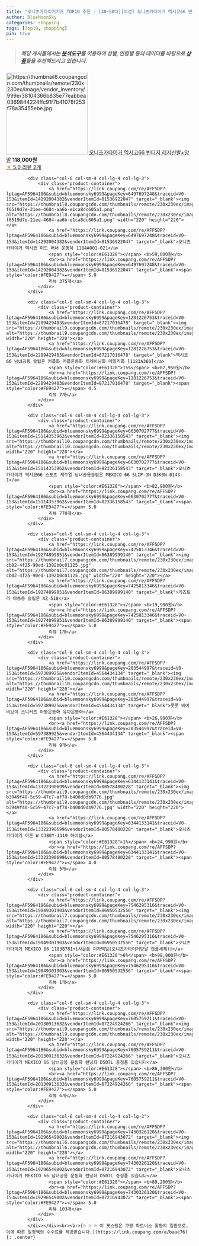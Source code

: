 ```yaml
---
title: "오니츠카타이거키즈 TOP10 추천 - [40~50대][여성] 오니츠카타이거 멕시코66 빈티지 레저신발+양말"
author: BlueMoonSky
categories: shopping
tags: [Top10, shopping]
pin: true
---
```


> ##### 해당 게시물에서는 [**분석도구**](https://itemscout.io/)를 이용하여 **성별**, **연령별** 등의 데이터를 바탕으로 [**상품**](https://link.coupang.com/a/baae76)들을 추천해드리고 있습니다.
<div class="container"><div class="row">
            <div class="col-6 col-sm-4 col-lg-4 col-lg-3">
                <div class="product-container">
                    <a href="https://link.coupang.com/re/AFFSDP?lptag=AF5964186&subid=bluemoonsky6999&pageKey=7536906813&traceid=V0-153&itemId=19803316404&vendorItemId=86905617030" target="_blank"><img src="https://thumbnail8.coupangcdn.com/thumbnails/remote/230x230ex/image/vendor_inventory/999e/38104366b835e77eabbea0369844224ffc91f7b41078f253f78a35455ebe.jpg" alt="https://thumbnail8.coupangcdn.com/thumbnails/remote/230x230ex/image/vendor_inventory/999e/38104366b835e77eabbea0369844224ffc91f7b41078f253f78a35455ebe.jpg" width="220" height="220"></a>
                    <a href="https://link.coupang.com/re/AFFSDP?lptag=AF5964186&subid=bluemoonsky6999&pageKey=7536906813&traceid=V0-153&itemId=19803316404&vendorItemId=86905617030" target="_blank">오니츠카타이거 멕시코66 빈티지 레저신발+양말</a>
                    <span style="color:#E61328"></span> <b>118,000원</b>
                    <br><a href="https://link.coupang.com/re/AFFSDP?lptag=AF5964186&subid=bluemoonsky6999&pageKey=7536906813&traceid=V0-153&itemId=19803316404&vendorItemId=86905617030" target="_blank"><span style="color:#FE9427">★</span> 5.0
                    리뷰 2개</a>
                </div>
            </div>
            
            <div class="col-6 col-sm-4 col-lg-4 col-lg-3">
                <div class="product-container">
                    <a href="https://link.coupang.com/re/AFFSDP?lptag=AF5964186&subid=bluemoonsky6999&pageKey=6497697248&traceid=V0-153&itemId=14292004382&vendorItemId=81536922047" target="_blank"><img src="https://thumbnail8.coupangcdn.com/thumbnails/remote/230x230ex/image/retail/images/3485317974910137-f6519d7e-21ee-4684-aa6b-e1ca8dc605a1.png" alt="https://thumbnail8.coupangcdn.com/thumbnails/remote/230x230ex/image/retail/images/3485317974910137-f6519d7e-21ee-4684-aa6b-e1ca8dc605a1.png" width="220" height="220"></a>
                    <a href="https://link.coupang.com/re/AFFSDP?lptag=AF5964186&subid=bluemoonsky6999&pageKey=6497697248&traceid=V0-153&itemId=14292004382&vendorItemId=81536922047" target="_blank">오니츠카타이거 멕시코 미드 러너 운동하 1184A001-021</a>
                    <span style="color:#E61328"></span> <b>59,000원</b>
                    <br><a href="https://link.coupang.com/re/AFFSDP?lptag=AF5964186&subid=bluemoonsky6999&pageKey=6497697248&traceid=V0-153&itemId=14292004382&vendorItemId=81536922047" target="_blank"><span style="color:#FE9427">★</span> 5.0
                    리뷰 375개</a>
                </div>
            </div>
            
            <div class="col-6 col-sm-4 col-lg-4 col-lg-3">
                <div class="product-container">
                    <a href="https://link.coupang.com/re/AFFSDP?lptag=AF5964186&subid=bluemoonsky6999&pageKey=1281226753&traceid=V0-153&itemId=2289429483&vendorItemId=87217016478" target="_blank"><img src="https://thumbnail9.coupangcdn.com/thumbnails/remote/230x230ex/image/vendor_inventory/29f3/964397a0ba81b06aaf5ebfcab4390a96893b736dbbe95a0583652bde1dff.jpg" alt="https://thumbnail9.coupangcdn.com/thumbnails/remote/230x230ex/image/vendor_inventory/29f3/964397a0ba81b06aaf5ebfcab4390a96893b736dbbe95a0583652bde1dff.jpg" width="220" height="220"></a>
                    <a href="https://link.coupang.com/re/AFFSDP?lptag=AF5964186&subid=bluemoonsky6999&pageKey=1281226753&traceid=V0-153&itemId=2289429483&vendorItemId=87217016478" target="_blank">멕시코66 남녀공용 슬립온 커플화 커플운동화 트레이닝화 데일리화 [1183A360]</a>
                    <span style="color:#E61328">15%</span> <b>82,950원</b>
                    <br><a href="https://link.coupang.com/re/AFFSDP?lptag=AF5964186&subid=bluemoonsky6999&pageKey=1281226753&traceid=V0-153&itemId=2289429483&vendorItemId=87217016478" target="_blank"><span style="color:#FE9427">★</span> 4.5
                    리뷰 7개</a>
                </div>
            </div>
            
            <div class="col-6 col-sm-4 col-lg-4 col-lg-3">
                <div class="product-container">
                    <a href="https://link.coupang.com/re/AFFSDP?lptag=AF5964186&subid=bluemoonsky6999&pageKey=6630702777&traceid=V0-153&itemId=15114353962&vendorItemId=82336158543" target="_blank"><img src="https://thumbnail10.coupangcdn.com/thumbnails/remote/230x230ex/image/vendor_inventory/e47a/33444bda8c0291a98d40d848c1bf064c0392f8f6ce9e839a06a44783d477.jpg" alt="https://thumbnail10.coupangcdn.com/thumbnails/remote/230x230ex/image/vendor_inventory/e47a/33444bda8c0291a98d40d848c1bf064c0392f8f6ce9e839a06a44783d477.jpg" width="220" height="220"></a>
                    <a href="https://link.coupang.com/re/AFFSDP?lptag=AF5964186&subid=bluemoonsky6999&pageKey=6630702777&traceid=V0-153&itemId=15114353962&vendorItemId=82336158543" target="_blank">오니츠카타이거 멕시코66 스포츠 캐주얼 남녀공용슬립온 MEXICO 66 SLIP-ON D3K0N-0143-1</a>
                    <span style="color:#E61328"></span> <b>82,900원</b>
                    <br><a href="https://link.coupang.com/re/AFFSDP?lptag=AF5964186&subid=bluemoonsky6999&pageKey=6630702777&traceid=V0-153&itemId=15114353962&vendorItemId=82336158543" target="_blank"><span style="color:#FE9427">★</span> 5.0
                    리뷰 770개</a>
                </div>
            </div>
            
            <div class="col-6 col-sm-4 col-lg-4 col-lg-3">
                <div class="product-container">
                    <a href="https://link.coupang.com/re/AFFSDP?lptag=AF5964186&subid=bluemoonsky6999&pageKey=7425813346&traceid=V0-153&itemId=19274899851&vendorItemId=86389999140" target="_blank"><img src="https://thumbnail7.coupangcdn.com/thumbnails/remote/230x230ex/image/retail/images/2023/06/26/18/9/9dc8f85f-cb02-4f25-90ed-1392b0c01125.jpg" alt="https://thumbnail7.coupangcdn.com/thumbnails/remote/230x230ex/image/retail/images/2023/06/26/18/9/9dc8f85f-cb02-4f25-90ed-1392b0c01125.jpg" width="220" height="220"></a>
                    <a href="https://link.coupang.com/re/AFFSDP?lptag=AF5964186&subid=bluemoonsky6999&pageKey=7425813346&traceid=V0-153&itemId=19274899851&vendorItemId=86389999140" target="_blank">키즈트리 아동용 슬립온 XZ-510</a>
                    <span style="color:#E61328"></span> <b>19,900원</b>
                    <br><a href="https://link.coupang.com/re/AFFSDP?lptag=AF5964186&subid=bluemoonsky6999&pageKey=7425813346&traceid=V0-153&itemId=19274899851&vendorItemId=86389999140" target="_blank"><span style="color:#FE9427">★</span> 5.0
                    리뷰 1개</a>
                </div>
            </div>
            
            <div class="col-6 col-sm-4 col-lg-4 col-lg-3">
                <div class="product-container">
                    <a href="https://link.coupang.com/re/AFFSDP?lptag=AF5964186&subid=bluemoonsky6999&pageKey=203544997&traceid=V0-153&itemId=597389925&vendorItemId=4564434134" target="_blank"><img src="https://thumbnail10.coupangcdn.com/thumbnails/remote/230x230ex/image/vendor_inventory/9c0c/9a0d5bad37a053846beffbeb67132bb94f719ebab5c8f2260d6ad750720b.jpg" alt="https://thumbnail10.coupangcdn.com/thumbnails/remote/230x230ex/image/vendor_inventory/9c0c/9a0d5bad37a053846beffbeb67132bb94f719ebab5c8f2260d6ad750720b.jpg" width="220" height="220"></a>
                    <a href="https://link.coupang.com/re/AFFSDP?lptag=AF5964186&subid=bluemoonsky6999&pageKey=203544997&traceid=V0-153&itemId=597389925&vendorItemId=4564434134" target="_blank">풋풋 베이비브이 스니커즈 아동운동화 유아운동화</a>
                    <span style="color:#E61328"></span> <b>26,900원</b>
                    <br><a href="https://link.coupang.com/re/AFFSDP?lptag=AF5964186&subid=bluemoonsky6999&pageKey=203544997&traceid=V0-153&itemId=597389925&vendorItemId=4564434134" target="_blank"><span style="color:#FE9427">★</span> 5.0
                    리뷰 9개</a>
                </div>
            </div>
            
            <div class="col-6 col-sm-4 col-lg-4 col-lg-3">
                <div class="product-container">
                    <a href="https://link.coupang.com/re/AFFSDP?lptag=AF5964186&subid=bluemoonsky6999&pageKey=6344133141&traceid=V0-153&itemId=13322390699&vendorItemId=80578480228" target="_blank"><img src="https://thumbnail9.coupangcdn.com/thumbnails/remote/230x230ex/image/retail/images/6611790002896328-b3949f40-5c59-47c7-af78-b400d0db9776.jpg" alt="https://thumbnail9.coupangcdn.com/thumbnails/remote/230x230ex/image/retail/images/6611790002896328-b3949f40-5c59-47c7-af78-b400d0db9776.jpg" width="220" height="220"></a>
                    <a href="https://link.coupang.com/re/AFFSDP?lptag=AF5964186&subid=bluemoonsky6999&pageKey=6344133141&traceid=V0-153&itemId=13322390699&vendorItemId=80578480228" target="_blank">오니츠카타이거 아론 W C3B0Y-1119 하이탑</a>
                    <span style="color:#E61328">1%</span> <b>24,990원</b>
                    <br><a href="https://link.coupang.com/re/AFFSDP?lptag=AF5964186&subid=bluemoonsky6999&pageKey=6344133141&traceid=V0-153&itemId=13322390699&vendorItemId=80578480228" target="_blank"><span style="color:#FE9427">★</span> 4.0
                    리뷰 5개</a>
                </div>
            </div>
            
            <div class="col-6 col-sm-4 col-lg-4 col-lg-3">
                <div class="product-container">
                    <a href="https://link.coupang.com/re/AFFSDP?lptag=AF5964186&subid=bluemoonsky6999&pageKey=7546295316&traceid=V0-153&itemId=19849301903&vendorItemId=86950532556" target="_blank"><img src="https://thumbnail7.coupangcdn.com/thumbnails/remote/230x230ex/image/vendor_inventory/1946/0a2ec25c0974bb2a23595a8f83525ab96616c72b7f446550a194b2eec739.jpg" alt="https://thumbnail7.coupangcdn.com/thumbnails/remote/230x230ex/image/vendor_inventory/1946/0a2ec25c0974bb2a23595a8f83525ab96616c72b7f446550a194b2eec739.jpg" width="220" height="220"></a>
                    <a href="https://link.coupang.com/re/AFFSDP?lptag=AF5964186&subid=bluemoonsky6999&pageKey=7546295316&traceid=V0-153&itemId=19849301903&vendorItemId=86950532556" target="_blank">오니츠카타이거 MEXICO 66 1183B781+[사은품 이자택일(오니츠카타이거양말 캡슐세제)]</a>
                    <span style="color:#E61328">6%</span> <b>98,800원</b>
                    <br><a href="https://link.coupang.com/re/AFFSDP?lptag=AF5964186&subid=bluemoonsky6999&pageKey=7546295316&traceid=V0-153&itemId=19849301903&vendorItemId=86950532556" target="_blank"><span style="color:#FE9427">★</span> 5.0
                    리뷰 1개</a>
                </div>
            </div>
            
            <div class="col-6 col-sm-4 col-lg-4 col-lg-3">
                <div class="product-container">
                    <a href="https://link.coupang.com/re/AFFSDP?lptag=AF5964186&subid=bluemoonsky6999&pageKey=7605759211&traceid=V0-153&itemId=20130913632&vendorItemId=87224924266" target="_blank"><img src="https://thumbnail9.coupangcdn.com/thumbnails/remote/230x230ex/image/vendor_inventory/05de/d34d957bfd26f2dd72c38716dc61c342344850b385ff4111448ee1aa768e.jpg" alt="https://thumbnail9.coupangcdn.com/thumbnails/remote/230x230ex/image/vendor_inventory/05de/d34d957bfd26f2dd72c38716dc61c342344850b385ff4111448ee1aa768e.jpg" width="220" height="220"></a>
                    <a href="https://link.coupang.com/re/AFFSDP?lptag=AF5964186&subid=bluemoonsky6999&pageKey=7605759211&traceid=V0-153&itemId=20130913632&vendorItemId=87224924266" target="_blank">오니츠카타이거 MEXICO 66 남녀공용 운동화 런닝화 D507L 증정품 있습니다</a>
                    <span style="color:#E61328"></span> <b>86,300원</b>
                    <br><a href="https://link.coupang.com/re/AFFSDP?lptag=AF5964186&subid=bluemoonsky6999&pageKey=7605759211&traceid=V0-153&itemId=20130913632&vendorItemId=87224924266" target="_blank"><span style="color:#FE9427">★</span> 5.0
                    리뷰 6개</a>
                </div>
            </div>
            
            <div class="col-6 col-sm-4 col-lg-4 col-lg-3">
                <div class="product-container">
                    <a href="https://link.coupang.com/re/AFFSDP?lptag=AF5964186&subid=bluemoonsky6999&pageKey=7430326120&traceid=V0-153&itemId=19296549002&vendorItemId=87216943072" target="_blank"><img src="https://thumbnail6.coupangcdn.com/thumbnails/remote/230x230ex/image/vendor_inventory/0a2e/c6668e670f74b81ab159b0dfd5619cd6b5e6e5a95dbb48256b93db171239.jpg" alt="https://thumbnail6.coupangcdn.com/thumbnails/remote/230x230ex/image/vendor_inventory/0a2e/c6668e670f74b81ab159b0dfd5619cd6b5e6e5a95dbb48256b93db171239.jpg" width="220" height="220"></a>
                    <a href="https://link.coupang.com/re/AFFSDP?lptag=AF5964186&subid=bluemoonsky6999&pageKey=7430326120&traceid=V0-153&itemId=19296549002&vendorItemId=87216943072" target="_blank">오니츠카타이거 MEXICO 66 남녀공용 운동화 런닝화 D507L 증정품 있습니다</a>
                    <span style="color:#E61328"></span> <b>89,200원</b>
                    <br><a href="https://link.coupang.com/re/AFFSDP?lptag=AF5964186&subid=bluemoonsky6999&pageKey=7430326120&traceid=V0-153&itemId=19296549002&vendorItemId=87216943072" target="_blank"><span style="color:#FE9427">★</span> 5.0
                    리뷰 103개</a>
                </div>
            </div>
            </div></div><br><br>[💦 💦 💦 이 포스팅은 쿠팡 파트너스 활동의 일환으로, 이에 따른 일정액의 수수료를 제공받습니다.](https://link.coupang.com/a/baae76){: .center}